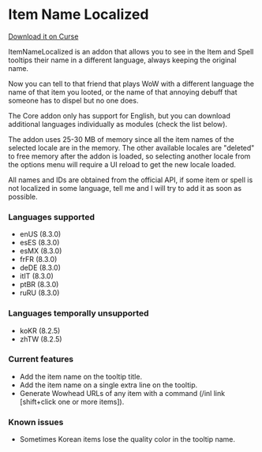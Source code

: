 # Item Name Localized

[Download it on Curse](https://mods.curse.com/addons/wow/item-name-localized)

ItemNameLocalized is an addon that allows you to see in the Item and Spell tooltips their name in a different language, always keeping the original name.

Now you can tell to that friend that plays WoW with a different language the name of that item you looted, or the name of that annoying debuff that someone has to dispel but no one does.

The Core addon only has support for English, but you can download additional languages individually as modules (check the list below).

The addon uses 25-30 MB of memory since all the item names of the selected locale are in the memory. The other available locales are "deleted" to free memory after the addon is loaded, so selecting another locale from the options menu will require a UI reload to get the new locale loaded.

All names and IDs are obtained from the official API, if some item or spell is not localized in some language, tell me and I will try to add it as soon as possible.

### Languages supported
* enUS (8.3.0)
* esES (8.3.0)
* esMX (8.3.0)
* frFR (8.3.0)
* deDE (8.3.0)
* itIT (8.3.0)
* ptBR (8.3.0)
* ruRU (8.3.0)

### Languages temporally unsupported
* koKR (8.2.5)
* zhTW (8.2.5)

### Current features
* Add the item name on the tooltip title.
* Add the item name on a single extra line on the tooltip.
* Generate Wowhead URLs of any item with a command (/inl link [shift+click one or more items]).

### Known issues
* Sometimes Korean items lose the quality color in the tooltip name.